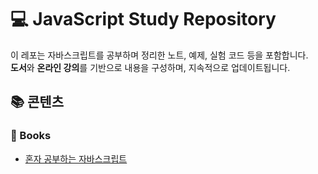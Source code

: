 # 💻 JavaScript Study Repository

이 레포는 자바스크립트를 공부하며 정리한 노트, 예제, 실험 코드 등을 포함합니다.  
**도서**와 **온라인 강의**를 기반으로 내용을 구성하며, 지속적으로 업데이트됩니다.

## 📚 콘텐츠

### 📘 Books

- [혼자 공부하는 자바스크립트](./books/혼자공부하는자바스크립트/README.MD)

[//]: # (### 🎓 Courses)

[//]: # (- [드림엘리 - 자바스크립트 입문]&#40;./courses/인프런-자바스크립트-입문/README.md&#41;)

[//]: # ()
[//]: # (### 🧪 Playground)

[//]: # ()
[//]: # (- 자유로운 실습 및 실험 코드)
